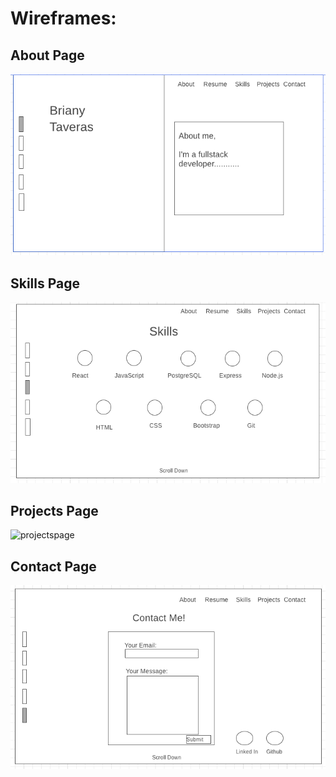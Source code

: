 
# Wireframes: 

## About Page
![aboutpage](./aboutPage.png)

## Skills Page
![skillspage](./skillsPage.png)

## Projects Page
![projectspage](.projectsPage.png)

## Contact Page
![contactpage](./contactPage.png)
